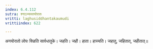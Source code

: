 ```yaml
---
index: 6.4.112
sutra: श्नाऽभ्यस्तयोरातः
vritti: laghusiddhantakaumudi
vrittiindex: 622

---
```

अनयोरातो लोपः क्ङिति सार्वधातुके। जहति। जहौ। हाता। हास्यति। जहातु, जहितात्, जहीतात्॥